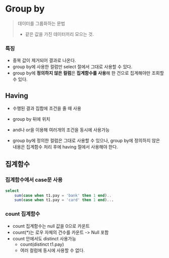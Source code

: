 # Group by

> 데이터를 그룹화하는 문법
>
> - 같은 값을 가진 데이터끼리 모으는 것.

### 특징

- 중복 값이 제거되어 결과로 나온다.
- group by에 사용한 컬럼만 select 절에서 그대로 사용할 수 있다.
- group by에 **정의하지 않은 컬럼**은 **집계함수를 사용**해 한 건으로 집계해야만 조회할 수 있다.

## Having

- 수행된 결과 집합에 조건을 줄 때 사용

- group by 뒤에 위치

- and나 or을 이용해 여러개의 조건을 동시에 사용가능

- group by에 정의한 컬럼은 그대로 사용할 수 있으나, group by에 정의하지 않은 내용은 집계함수 처리 후에 having 절에서 사용해야 한다.



## 집계함수

### 집계함수에서 case문 사용

```sql
select 
    sum(case when t1.pay = 'bank' then 1 end)..
    sum(case when t1.pay = 'card' then 1 end)...
```


### count 집계함수

- count 집계함수는 null 값을 0으로 카운트
- count(*)는 로우 자체의 건수를 카운트 -> Null 포함
- count 안에서도 distinct 사용가능
    - count(distinct t1.pay)
    - 여러 컬럼에 동시에 사용할 수 없다.

